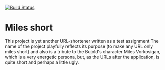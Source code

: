 [![Build Status](https://travis-ci.org/Sulion/miles-short.svg?branch=master)](https://travis-ci.org/Sulion/miles-short)
# Miles short
This project is yet another URL-shortener written as a test assignment
The name of the project playfully reflects its purpose (to make any URL only miles short) and also is a tribute to the Bujold's character Miles Vorkosigan, which is a very energetic persona,
but, as the URLs after the application, is quite short and perhaps a little ugly.
